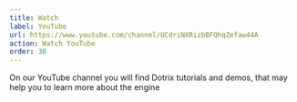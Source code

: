 ```yaml
---
title: Watch
label: YouTube
url: https://www.youtube.com/channel/UCdriNXRizbBFQhqZefaw44A
action: Watch YouTube
order: 30
---
```


On our YouTube channel you will find Dotrix tutorials and demos, that
may help you to learn more about the engine
